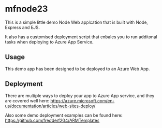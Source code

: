 # mfnode23
This is a simple little demo Node Web applcation that is built with Node, Express and EJS.

It also has a customised deployment script that enbales you to run additonal tasks when deploying to Azure App Service.

## Usage

This demo app has been designed to be deployed to an Azure Web App.

## Deployment

There are multiple ways to deploy your app to Azure App service, and they are covered well here: https://azure.microsoft.com/en-us/documentation/articles/web-sites-deploy/

Also some demo deployment examples can be found here: https://github.com/fredderf204/ARMTemplates


